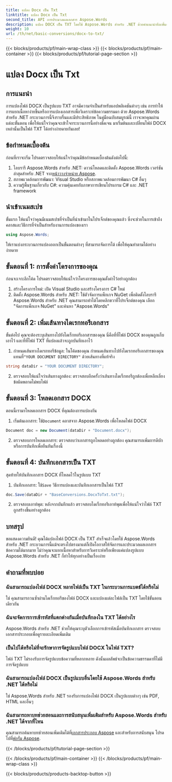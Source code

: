 ```yaml
---
title: แปลง Docx เป็น Txt
linktitle: แปลง Docx เป็น Txt
second_title: API การประมวลผลเอกสาร Aspose.Words
description: แปลง DOCX เป็น TXT โดยใช้ Aspose.Words สำหรับ .NET ด้วยคำแนะนำทีละขั้นตอนของเรา เรียนรู้การแปลงเอกสารอย่างมีประสิทธิภาพและง่ายดาย
weight: 10
url: /th/net/basic-conversions/docx-to-txt/
---
```


{{< blocks/products/pf/main-wrap-class >}}
{{< blocks/products/pf/main-container >}}
{{< blocks/products/pf/tutorial-page-section >}}

# แปลง Docx เป็น Txt

## การแนะนำ

การแปลงไฟล์ DOCX เป็นรูปแบบ TXT อาจมีความจำเป็นสำหรับแอปพลิเคชันต่างๆ เช่น การทำให้การแยกเนื้อหาง่ายขึ้นหรือการแปลงเอกสารเพื่อวิเคราะห์ข้อความธรรมดา ด้วย Aspose.Words สำหรับ .NET กระบวนการนี้จึงราบรื่นและมีประสิทธิภาพ ในคู่มือฉบับสมบูรณ์นี้ เราจะพาคุณผ่านแต่ละขั้นตอน เพื่อให้แน่ใจว่าคุณจะเข้าใจกระบวนการนี้อย่างชัดเจน มาเริ่มต้นและเปลี่ยนไฟล์ DOCX เหล่านั้นเป็นไฟล์ TXT ได้อย่างง่ายดายกันเลย!

## ข้อกำหนดเบื้องต้น

ก่อนที่เราจะเริ่ม โปรดตรวจสอบให้แน่ใจว่าคุณมีข้อกำหนดเบื้องต้นดังต่อไปนี้:

1.  ไลบรารี Aspose.Words สำหรับ .NET: ดาวน์โหลดและติดตั้ง Aspose.Words เวอร์ชันล่าสุดสำหรับ .NET จาก[หน้าวางจำหน่าย Aspose](https://releases.aspose.com/words/net/).
2. สภาพแวดล้อมการพัฒนา: Visual Studio หรือสภาพแวดล้อมการพัฒนา C# อื่นๆ
3. ความรู้พื้นฐานเกี่ยวกับ C#: ความคุ้นเคยกับภาษาการเขียนโปรแกรม C# และ .NET framework

## นำเข้าเนมสเปซ

ขั้นแรก ให้แน่ใจว่าคุณมีเนมสเปซที่จำเป็นที่นำเข้ามาในโปรเจ็กต์ของคุณแล้ว ซึ่งจะช่วยในการเข้าถึงคลาสและวิธีการที่จำเป็นสำหรับงานการแปลงของเรา

```csharp
using Aspose.Words;
```

ให้เราแบ่งกระบวนการแปลงออกเป็นขั้นตอนต่างๆ ที่สามารถจัดการได้ เพื่อให้คุณทำตามได้อย่างง่ายดาย

## ขั้นตอนที่ 1: การตั้งค่าโครงการของคุณ

ก่อนจะเจาะลึกโค้ด โปรดตรวจสอบให้แน่ใจว่าโครงการของคุณตั้งค่าไว้อย่างถูกต้อง

1. สร้างโครงการใหม่: เปิด Visual Studio และสร้างโครงการ C# ใหม่
2. ติดตั้ง Aspose.Words สำหรับ .NET: ใช้ตัวจัดการแพ็กเกจ NuGet เพื่อติดตั้งไลบรารี Aspose.Words สำหรับ .NET คุณสามารถทำได้โดยคลิกขวาที่โปรเจ็กต์ของคุณ เลือก "จัดการแพ็กเกจ NuGet" และค้นหา "Aspose.Words"

## ขั้นตอนที่ 2: เพิ่มเส้นทางไดเรกทอรีเอกสาร

ขั้นต่อไป คุณจะต้องระบุเส้นทางไปยังไดเร็กทอรีเอกสารของคุณ นี่คือที่ที่ไฟล์ DOCX ของคุณถูกเก็บเอาไว้ และที่ที่ไฟล์ TXT ที่แปลงแล้วจะถูกบันทึกเอาไว้

1.  กำหนดเส้นทางไดเรกทอรีข้อมูล: ในโค้ดของคุณ กำหนดเส้นทางไปยังไดเรกทอรีเอกสารของคุณ แทนที่`"YOUR DOCUMENT DIRECTORY"` ด้วยเส้นทางที่แท้จริง

```csharp
string dataDir = "YOUR DOCUMENT DIRECTORY";
```

2. ตรวจสอบให้แน่ใจว่าเส้นทางถูกต้อง: ตรวจสอบอีกครั้งว่าเส้นทางไดเร็กทอรีถูกต้องเพื่อหลีกเลี่ยงข้อผิดพลาดไม่พบไฟล์

## ขั้นตอนที่ 3: โหลดเอกสาร DOCX

ตอนนี้เรามาโหลดเอกสาร DOCX ที่คุณต้องการแปลงกัน

1.  เริ่มต้นเอกสาร: ใช้`Document` คลาสจาก Aspose.Words เพื่อโหลดไฟล์ DOCX

```csharp
Document doc = new Document(dataDir + "Document.docx");
```

2. ตรวจสอบการโหลดเอกสาร: ตรวจสอบว่าเอกสารถูกโหลดอย่างถูกต้อง คุณสามารถเพิ่มการดีบักหรือการบันทึกเพื่อยืนยันเรื่องนี้

## ขั้นตอนที่ 4: บันทึกเอกสารเป็น TXT

สุดท้ายให้บันทึกเอกสาร DOCX ที่โหลดไว้ในรูปแบบ TXT

1.  บันทึกเอกสาร: ใช้`Save` วิธีการแปลงและบันทึกเอกสารเป็นไฟล์ TXT

```csharp
doc.Save(dataDir + "BaseConversions.DocxToTxt.txt");
```

2. ตรวจสอบเอาท์พุต: หลังจากบันทึกแล้ว ตรวจสอบไดเร็กทอรีเอาท์พุตเพื่อให้แน่ใจว่าไฟล์ TXT ถูกสร้างขึ้นอย่างถูกต้อง

## บทสรุป

ขอแสดงความยินดี! คุณได้แปลงไฟล์ DOCX เป็น TXT สำเร็จแล้วโดยใช้ Aspose.Words สำหรับ .NET กระบวนการนี้แม้จะตรงไปตรงมาแต่ก็เปิดโอกาสให้จัดการและประมวลผลเอกสารข้อความได้มากมาย ไม่ว่าคุณจะแยกเนื้อหาสำหรับการวิเคราะห์หรือเพียงแค่แปลงรูปแบบ Aspose.Words สำหรับ .NET ก็ทำให้ทุกอย่างเป็นเรื่องง่าย

## คำถามที่พบบ่อย

### ฉันสามารถแปลงไฟล์ DOCX หลายไฟล์เป็น TXT ในกระบวนการแบตช์ได้หรือไม่

ใช่ คุณสามารถวนซ้ำผ่านไดเร็กทอรีของไฟล์ DOCX และแปลงแต่ละไฟล์เป็น TXT โดยใช้ขั้นตอนเดียวกัน

### ฉันจะจัดการการเข้ารหัสที่แตกต่างกันเมื่อบันทึกลงใน TXT ได้อย่างไร

Aspose.Words สำหรับ .NET ช่วยให้คุณระบุตัวเลือกการเข้ารหัสเมื่อบันทึกเอกสาร ตรวจสอบเอกสารประกอบเพื่อดูรายละเอียดเพิ่มเติม

### เป็นไปได้หรือไม่ที่จะรักษาการจัดรูปแบบไฟล์ DOCX ในไฟล์ TXT?

ไฟล์ TXT ไม่รองรับการจัดรูปแบบข้อความที่หลากหลาย ดังนั้นผลลัพธ์จะเป็นข้อความธรรมดาที่ไม่มีการจัดรูปแบบ

### ฉันสามารถแปลงไฟล์ DOCX เป็นรูปแบบอื่นโดยใช้ Aspose.Words สำหรับ .NET ได้หรือไม่

ใช่ Aspose.Words สำหรับ .NET รองรับการแปลงไฟล์ DOCX เป็นรูปแบบต่างๆ เช่น PDF, HTML และอื่นๆ

### ฉันสามารถหาบทช่วยสอนและการสนับสนุนเพิ่มเติมสำหรับ Aspose.Words สำหรับ .NET ได้จากที่ไหน

 คุณสามารถค้นหาบทช่วยสอนเพิ่มเติมได้ที่[เอกสารประกอบ Aspose](https://reference.aspose.com/words/net/) และสำหรับการสนับสนุน โปรดไปที่[ฟอรั่ม Aspose](https://forum.aspose.com/c/words/8).


{{< /blocks/products/pf/tutorial-page-section >}}

{{< /blocks/products/pf/main-container >}}
{{< /blocks/products/pf/main-wrap-class >}}

{{< blocks/products/products-backtop-button >}}
